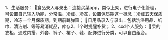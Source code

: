 1、生活服务：
食品录入与录出：连接买菜app，类似上架，进行电子化管理，可设置自己输入功能，分常温、冷藏、冷冻，设置保质期这一概念：冷藏五天保质期，冷冻一个月保质期，到期前跳弹窗；
日用品录入与录出：包括洗浴用品、纸巾、清洁剂、等等易消耗品，库存2、1个时提醒补货；
2、cxd个人服务：
呆的衣柜，通过内搭、外套、裤子、裙子、鞋、配饰进行分类，可以自由组合。